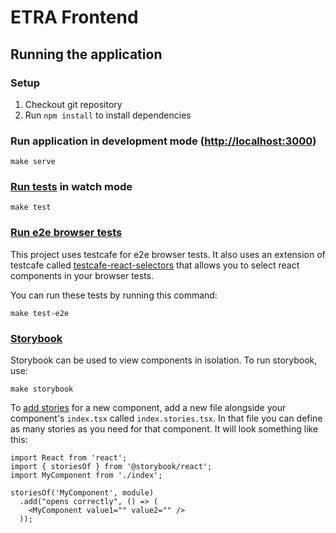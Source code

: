 # ETRA Frontend

## Running the application

### Setup

1. Checkout git repository
2. Run `npm install` to install dependencies

### Run application in development mode ([http://localhost:3000](http://localhost:3000))
```
make serve
```

### [Run tests](https://facebook.github.io/create-react-app/docs/running-tests) in watch mode
```
make test
```

### [Run e2e browser tests](https://devexpress.github.io/testcafe/documentation/using-testcafe/)
This project uses testcafe for e2e browser tests. It also uses an extension of testcafe called [testcafe-react-selectors](https://github.com/DevExpress/testcafe-react-selectors) that allows you to select react components in your browser tests.

You can run these tests by running this command:

```
make test-e2e
```

### [Storybook](https://storybook.js.org/)
Storybook can be used to view components in isolation. To run storybook, use:
```
make storybook
```

To [add stories](https://storybook.js.org/docs/basics/writing-stories/) for a new component, add a new file alongside your component's `index.tsx` called `index.stories.tsx`. In that file you can define as many stories as you need for that component. It will look something like this:

```
import React from 'react';
import { storiesOf } from '@storybook/react';
import MyComponent from './index';

storiesOf('MyComponent', module)
  .add("opens correctly", () => (
    <MyComponent value1="" value2="" />
  ));
```

